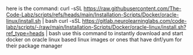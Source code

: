 here is the command: 
curl -sSL https://raw.githubusercontent.com/The-Code-Labz/scripts/refs/heads/main/Installation-Scripts/Docker/oracle-linux/install.sh | bash
curl -sSL https://gitlab.neurolearninglabs.com/code-labz/scripts/-/raw/main/Installation-Scripts/Docker/oracle-linux/install.sh?ref_type=heads | bash
use this command to instantly download and start docker on oracle linux based linux images or ones that have dnf/yum for their package manager 